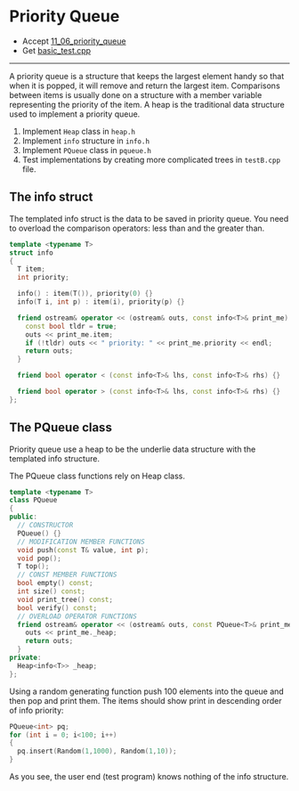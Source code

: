 # Priority Queue

- Accept [11_06_priority_queue](https://classroom.github.com/a/Ufo-GSTI)
- Get [basic_test.cpp](basic_test.cpp)

---

A priority queue is a structure that keeps the largest element handy so that when it is popped, it will remove and return the largest item. Comparisons between items is usually done on a structure with a member variable representing the priority of the item. A heap is the traditional data structure used to implement a priority queue.

1. Implement `Heap` class in `heap.h`
2. Implement `info` structure in `info.h`
3. Implement `PQueue` class in `pqueue.h`
4. Test implementations by creating more complicated trees in `testB.cpp` file.


## The info struct

The templated info struct is the data to be saved in priority queue. You need to overload the comparison operators: less than and the greater than.

```cpp
template <typename T>
struct info
{
  T item;
  int priority;

  info() : item(T()), priority(0) {}
  info(T i, int p) : item(i), priority(p) {}

  friend ostream& operator << (ostream& outs, const info<T>& print_me) {
    const bool tldr = true;
    outs << print_me.item;
    if (!tldr) outs << " priority: " << print_me.priority << endl;
    return outs;
  }

  friend bool operator < (const info<T>& lhs, const info<T>& rhs) {}

  friend bool operator > (const info<T>& lhs, const info<T>& rhs) {}
};
```

## The PQueue class

Priority queue use a heap to be the underlie data structure with the templated info structure.

The PQueue class functions rely on Heap class.

```cpp
template <typename T>
class PQueue
{
public:
  // CONSTRUCTOR
  PQueue() {}
  // MODIFICATION MEMBER FUNCTIONS
  void push(const T& value, int p);
  void pop();
  T top();
  // CONST MEMBER FUNCTIONS
  bool empty() const;
  int size() const;
  void print_tree() const;
  bool verify() const;
  // OVERLOAD OPERATOR FUNCTIONS
  friend ostream& operator << (ostream& outs, const PQueue<T>& print_me) {
    outs << print_me._heap;
    return outs;
  }
private:
  Heap<info<T>> _heap;
};
```

Using a random generating function push 100 elements into the queue and then pop and print them. The items should show print in descending order of info priority:

```cpp
PQueue<int> pq;
for (int i = 0; i<100; i++)
{
  pq.insert(Random(1,1000), Random(1,10));
}
```

As you see, the user end (test program) knows nothing of the info structure.

